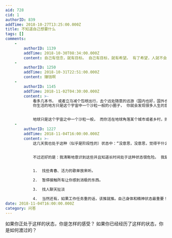 ```yaml
---
aid: 728
cid: 1
authorID: 839
addTime: 2018-10-27T13:25:00.000Z
title: 不知道自己想要什么
tags: []
comments:
    -
        authorID: 1139
        addTime: 2018-10-30T08:34:00.000Z
        content: 自己有信念，就有目标。 自己有目标，就有希望。 有了希望，人就不会被打倒。
    -
        authorID: 1250
        addTime: 2018-10-31T22:51:00.000Z
        content: 赚钱啊
    -
        authorID: 1145
        addTime: 2018-11-02T04:30:00.000Z
        content: >-
            看多几本书， 或者立马减个包袱出行，去个远处随意的远游（国内也好，国外也行，只要不是旅行团就好），你就会发现世界原来那么大，
            你生活的地方只是这个宇宙中一个沙粒一般的小圈子， 你就会发现很多人生的意义， 或者找到有趣值得你奋斗的东西的了。


            地球只是这个宇宙之中一个沙粒一般， 而你活在地球角落某个城市或者乡村，则如同细菌一般那么渺小。 外面的世界很精彩， 有待你开发呢。
    -
        authorID: 1227
        addTime: 2018-11-04T16:00:00.000Z
        content: >-
            这几天我也处于这种（似乎是阶段性的）状态中：“没意思，没意思，觉得干什么都没意思”。不想工作，只要看书、动漫，玩游戏。但看完动漫和玩完游戏又会陷入深深地空虚与内疚当中。看完书和文章也会觉得无望，对未来和人生更悲观...


            不过还好的是：我清晰地意识到这些并且知道长时间处于这种状态很危险。 我是这么渡过的：


            1.  找些青春、活力的歌单放来听。

            2.  暂停接触所有让你感到消极的东西。

            3.  找人聊天扯淡

            4.  当然还有，如果工作任务重的话，该推就推。自己身体和精神状态最重要！
date: 2018-11-04T16:00:00.000Z
category: 问答
---
```


如果你正处于这样的状态，你是怎样的感受？ 如果你已经经历了这样的状态，你是如何渡过的？
